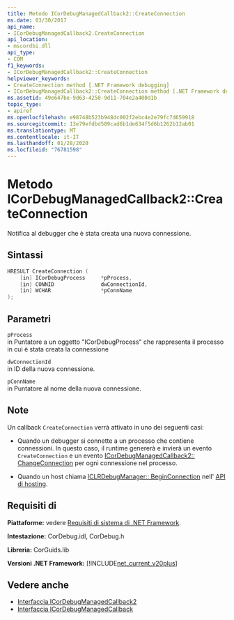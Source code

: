 ```yaml
---
title: Metodo ICorDebugManagedCallback2::CreateConnection
ms.date: 03/30/2017
api_name:
- ICorDebugManagedCallback2.CreateConnection
api_location:
- mscordbi.dll
api_type:
- COM
f1_keywords:
- ICorDebugManagedCallback2::CreateConnection
helpviewer_keywords:
- CreateConnection method [.NET Framework debugging]
- ICorDebugManagedCallback2::CreateConnection method [.NET Framework debugging]
ms.assetid: 49e647be-9d63-4250-9d11-704e2a400d1b
topic_type:
- apiref
ms.openlocfilehash: e98748b523b948dc002f2ebc4e2e79fc7d659918
ms.sourcegitcommit: 13e79efdbd589cad6b1de634f5d6b1262b12ab01
ms.translationtype: MT
ms.contentlocale: it-IT
ms.lasthandoff: 01/28/2020
ms.locfileid: "76781598"
---
```

# <a name="icordebugmanagedcallback2createconnection-method"></a>Metodo ICorDebugManagedCallback2::CreateConnection
Notifica al debugger che è stata creata una nuova connessione.  
  
## <a name="syntax"></a>Sintassi  
  
```cpp  
HRESULT CreateConnection (  
    [in] ICorDebugProcess     *pProcess,  
    [in] CONNID               dwConnectionId,  
    [in] WCHAR                *pConnName  
);  
```  
  
## <a name="parameters"></a>Parametri  
 `pProcess`  
 in Puntatore a un oggetto "ICorDebugProcess" che rappresenta il processo in cui è stata creata la connessione  
  
 `dwConnectionId`  
 in ID della nuova connessione.  
  
 `pConnName`  
 in Puntatore al nome della nuova connessione.  
  
## <a name="remarks"></a>Note  
 Un callback `CreateConnection` verrà attivato in uno dei seguenti casi:  
  
- Quando un debugger si connette a un processo che contiene connessioni. In questo caso, il runtime genererà e invierà un evento `CreateConnection` e un evento [ICorDebugManagedCallback2:: ChangeConnection](icordebugmanagedcallback2-changeconnection-method.md) per ogni connessione nel processo.  
  
- Quando un host chiama [ICLRDebugManager:: BeginConnection](../../../../docs/framework/unmanaged-api/hosting/iclrdebugmanager-beginconnection-method.md) nell' [API di hosting](../../../../docs/framework/unmanaged-api/hosting/index.md).  
  
## <a name="requirements"></a>Requisiti di  
 **Piattaforme:** vedere [Requisiti di sistema di .NET Framework](../../../../docs/framework/get-started/system-requirements.md).  
  
 **Intestazione:** CorDebug.idl, CorDebug.h  
  
 **Libreria:** CorGuids.lib  
  
 **Versioni .NET Framework:** [!INCLUDE[net_current_v20plus](../../../../includes/net-current-v20plus-md.md)]  
  
## <a name="see-also"></a>Vedere anche

- [Interfaccia ICorDebugManagedCallback2](icordebugmanagedcallback2-interface.md)
- [Interfaccia ICorDebugManagedCallback](icordebugmanagedcallback-interface.md)
